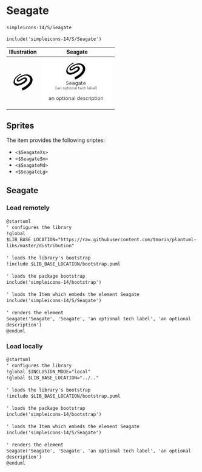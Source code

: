 # Seagate


```text
simpleicons-14/S/Seagate
```

```text
include('simpleicons-14/S/Seagate')
```



| Illustration | Seagate |
| :---: | :---: |
| ![illustration for Illustration](../../simpleicons-14/S/Seagate.png) | ![illustration for Seagate](../../simpleicons-14/S/Seagate.Local.png) |



## Sprites
The item provides the following sriptes:

- `<$SeagateXs>`
- `<$SeagateSm>`
- `<$SeagateMd>`
- `<$SeagateLg>`





## Seagate

### Load remotely
```plantuml
@startuml
' configures the library
!global $LIB_BASE_LOCATION="https://raw.githubusercontent.com/tmorin/plantuml-libs/master/distribution"

' loads the library's bootstrap
!include $LIB_BASE_LOCATION/bootstrap.puml

' loads the package bootstrap
include('simpleicons-14/bootstrap')

' loads the Item which embeds the element Seagate
include('simpleicons-14/S/Seagate')

' renders the element
Seagate('Seagate', 'Seagate', 'an optional tech label', 'an optional description')
@enduml
```

### Load locally
```plantuml
@startuml
' configures the library
!global $INCLUSION_MODE="local"
!global $LIB_BASE_LOCATION="../.."

' loads the library's bootstrap
!include $LIB_BASE_LOCATION/bootstrap.puml

' loads the package bootstrap
include('simpleicons-14/bootstrap')

' loads the Item which embeds the element Seagate
include('simpleicons-14/S/Seagate')

' renders the element
Seagate('Seagate', 'Seagate', 'an optional tech label', 'an optional description')
@enduml
```

